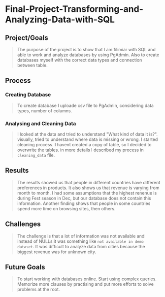 # Final-Project-Transforming-and-Analyzing-Data-with-SQL

## Project/Goals
> The purpose of the project is to show that I am filimiar with SQL and able to work and analyze 
databases by using PgAdmin. Also to create databases myself with the correct data types and connection 
between table. 

## Process
### Creating Database 
> To create database I uploade csv file to PgAdmin, considering data types, number of columns.
### Analysing and Cleaning Data
> I looked at the data and tried to understand "What kind of data it is?". visually, tried
to understand where data is missing or wrong. 
> I started cleaning process. I havent created a copy of table, so I decided to overwrite the tables.
in more details I described my process in `cleaning_data` file.

## Results
> The results showed us that people in different countries have different preferences in products. 
It also shows us that revenue is varying from month to month. I had some assumptions that the 
highest renenue is during Fest season in Dec, but our database does not contain this information. 
Another finding shows that people in some countries spend more time on browsing sites, then others. 
## Challenges 
> The challenge is that a lot of information was not available and instead of NULLs it was something 
like `not available in demo dataset`. It was difficult to analyze data from cities because the biggest 
revenue was for unknown city. 

## Future Goals
> To start working with databases online. Start using complex queries. Memorize more clauses by practising 
and put more efforts to solve problems at the root.